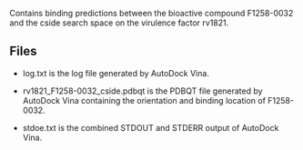 Contains binding predictions between the bioactive compound F1258-0032 and the cside search space on the virulence factor rv1821.

## Files

- log.txt is the log file generated by AutoDock Vina.

- rv1821_F1258-0032_cside.pdbqt is the PDBQT file generated by AutoDock Vina containing the orientation and binding location of F1258-0032.

- stdoe.txt is the combined STDOUT and STDERR output of AutoDock Vina.

